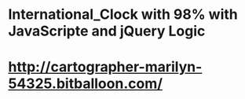 # International_Clock with 98% with JavaScripte and jQuery Logic
# http://cartographer-marilyn-54325.bitballoon.com/